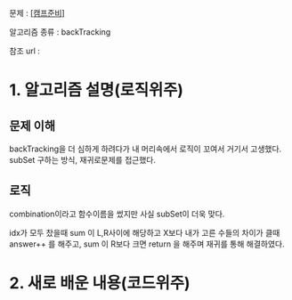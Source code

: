 문제 : [[캠프준비]](https://www.acmicpc.net/problem/16938)

알고리즘 종류 : backTracking

참조 url :

# 1. 알고리즘 설명(로직위주)

## 문제 이해

backTracking을 더 심하게 하려다가 내 머리속에서 로직이 꼬여서 거기서 고생했다. subSet 구하는 방식, 재귀로문제를 접근했다. 

## 로직

combination이라고 함수이름을 썼지만 사실 subSet이 더욱 맞다.

idx가  모두 찼을때 sum 이 L,R사이에 해당하고 X보다 내가 고른 수들의 차이가 클때 answer++ 를 해주고, sum 이 R보다 크면 return 을 해주며 재귀를 통해 해결하였다.

# 2. 새로 배운 내용(코드위주)